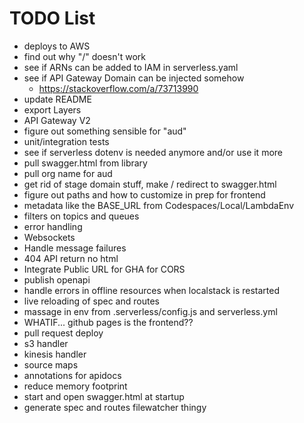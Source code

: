 # TODO List

- deploys to AWS
- find out why "/" doesn't work
- see if ARNs can be added to IAM in serverless.yaml
- see if API Gateway Domain can be injected somehow
  - https://stackoverflow.com/a/73713990
- update README
- export Layers
- API Gateway V2
- figure out something sensible for "aud"
- unit/integration tests
- see if serverless dotenv is needed anymore and/or use it more
- pull swagger.html from library
- pull org name for aud
- get rid of stage domain stuff, make / redirect to swagger.html
- figure out paths and how to customize in prep for frontend
- metadata like the BASE_URL from Codespaces/Local/LambdaEnv
- filters on topics and queues
- error handling
- Websockets
- Handle message failures
- 404 API return no html
- Integrate Public URL for GHA for CORS
- publish openapi
- handle errors in offline resources when localstack is restarted
- live reloading of spec and routes
- massage in env from .serverless/config.js and serverless.yml
- WHATIF... github pages is the frontend??
- pull request deploy
- s3 handler
- kinesis handler
- source maps
- annotations for apidocs
- reduce memory footprint
- start and open swagger.html at startup
- generate spec and routes filewatcher thingy
